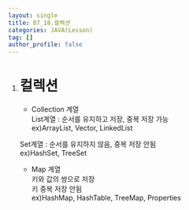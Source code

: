 ```yaml
---
layout: single
title: 07_18.컬렉션
categories: JAVA(Lesson)
tag: []
author_profile: false
---
```


1. # 컬렉션
   - Collection 계열   
   List계열 : 순서를 유지하고 저장, 중복 저장 가능   
   ex)ArrayList, Vector, LinkedList   
   
   Set계열 : 순서를 유지하지 않음, 중복 저장 안됨   
   ex)HashSet, TreeSet   
   
   - Map 계열   
   키와 값의 쌍으로 저장   
   키 중복 저장 안됨   
   ex)HashMap, HashTable, TreeMap, Properties   


